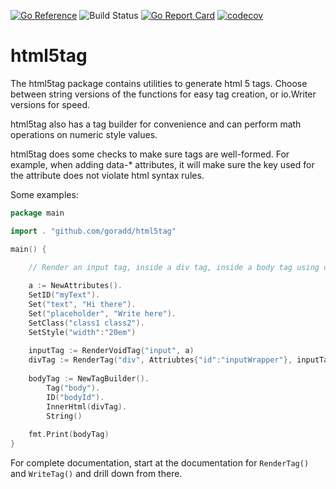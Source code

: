 [![Go Reference](https://pkg.go.dev/badge/github.com/goradd/html5tag.svg)](https://pkg.go.dev/github.com/goradd/html5tag)
![Build Status](https://img.shields.io/github/workflow/status/goradd/got/Go)
[![Go Report Card](https://goreportcard.com/badge/github.com/goradd/html5tag)](https://goreportcard.com/report/github.com/goradd/html5tag)
[![codecov](https://codecov.io/gh/goradd/html5tag/branch/main/graph/badge.svg?token=L8KC75KWWR)](https://codecov.io/gh/goradd/html5tag)

# html5tag

The html5tag package contains utilities to generate html 5 tags. 
Choose between string versions of the
functions for easy tag creation, or io.Writer versions for speed.

html5tag also has a tag builder for convenience and can perform math operations
on numeric style values.

html5tag does some checks to make sure tags are well-formed. For example,
when adding data-* attributes, it will make sure the key used for the
attribute does not violate html syntax rules.

Some examples:

```go
package main

import . "github.com/goradd/html5tag"

main() {
	
	// Render an input tag, inside a div tag, inside a body tag using different tag building mechanisms

	a := NewAttributes().
	SetID("myText").
	Set("text", "Hi there").
	Set("placeholder", "Write here").
	SetClass("class1 class2").
	SetStyle("width":"20em")
	
	inputTag := RenderVoidTag("input", a)
	divTag := RenderTag("div", Attriubtes{"id":"inputWrapper"}, inputTag)
	
	bodyTag := NewTagBuilder().
		Tag("body").
		ID("bodyId").
		InnerHtml(divTag).
		String()
	
	fmt.Print(bodyTag)
}
```

For complete documentation, start at the documentation for `RenderTag()` and `WriteTag()` and drill down from there.
